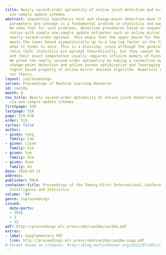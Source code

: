 ```yaml
---
title: Nearly second-order optimality of online joint detection and estimation via
  one-sample update schemes
abstract: Sequential hypothesis test and change-point detection when the distribution
  parameters are unknown is a fundamental problem in statistics and machine learning.
  We show that for such problems, detection procedures based on sequential likelihood
  ratios with simple one-sample update estimates such as online mirror descent are
  nearly second-order optimal. This means that the upper bound for the algorithm performance
  meets the lower bound asymptotically up to a log-log factor in the false-alarm rate
  when it tends to zero. This is a blessing, since although the generalized likelihood
  ratio (GLR) statistics are optimal theoretically, but they cannot be computed recursively,
  and their exact computation usually requires infinite memory of historical data.
  We prove the nearly second-order optimality by making a connection between sequential
  change-point detection and online convex optimization and leveraging the logarithmic
  regret bound property of online mirror descent algorithm. Numerical examples validate
  our theory.
layout: inproceedings
series: Proceedings of Machine Learning Research
id: cao18a
month: 0
tex_title: Nearly second-order optimality of online joint detection and estimation
  via one-sample update schemes
firstpage: 519
lastpage: 528
page: 519-528
order: 519
cycles: false
author:
- given: Yang
  family: Cao
- given: Liyan
  family: Xie
- given: Yao
  family: Xie
- given: Huan
  family: Xu
date: 2018-03-31
address: 
publisher: PMLR
container-title: Proceedings of the Twenty-First International Conference on Artificial
  Intelligence and Statistics
volume: '84'
genre: inproceedings
issued:
  date-parts:
  - 2018
  - 3
  - 31
pdf: http://proceedings.mlr.press/v84/cao18a/cao18a.pdf
extras:
- label: Supplementary PDF
  link: http://proceedings.mlr.press/v84/cao18a/cao18a-supp.pdf
# Format based on citeproc: http://blog.martinfenner.org/2013/07/30/citeproc-yaml-for-bibliographies/
---
```

